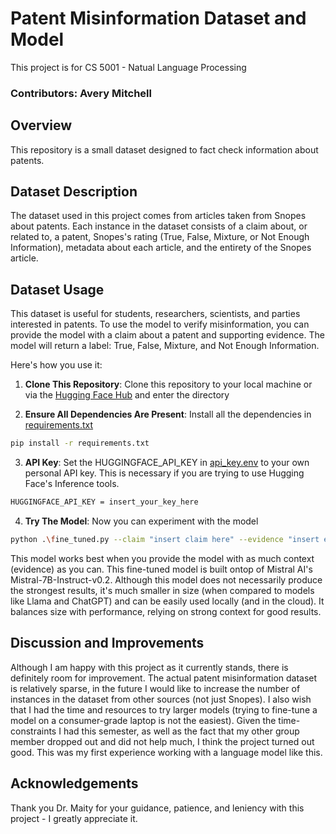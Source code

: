 # Patent Misinformation Dataset and Model

This project is for CS 5001 - Natual Language Processing

### Contributors: Avery Mitchell

## Overview

This repository is a small dataset designed to fact check information about patents.

## Dataset Description

The dataset used in this project comes from articles taken from Snopes about patents. Each instance in the dataset consists of a claim about, or related to, a patent, Snopes's rating (True, False, Mixture, or Not Enough Information), metadata about each article, and the entirety of the Snopes article. 

## Dataset Usage

This dataset is useful for students, researchers, scientists, and parties interested in patents. To use the model to verify misinformation, you can provide the model with a claim about a patent and supporting evidence. The model will return a label: True, False, Mixture, and Not Enough Information.

Here's how you use it:

1. **Clone This Repository**: Clone this repository to your local machine or via the [Hugging Face Hub](https://huggingface.co/Avery90/Patent-Misinformation) and enter the directory

2. **Ensure All Dependencies Are Present**: Install all the dependencies in [requirements.txt](https://github.com/Avery-Mitchell/PatentBenchmarkDataset/blob/main/requirements.txt)

```sh
pip install -r requirements.txt
```

3. **API Key**: Set the HUGGINGFACE_API_KEY in [api_key.env](https://github.com/Avery-Mitchell/PatentBenchmarkDataset/blob/main/api_key.env) to your own personal API key. This is necessary if you are trying to use Hugging Face's Inference tools.

```sh
HUGGINGFACE_API_KEY = insert_your_key_here
```

4. **Try The Model**: Now you can experiment with the model

```sh
python .\fine_tuned.py --claim "insert claim here" --evidence "insert evidence for claim here"
```

This model works best when you provide the model with as much context (evidence) as you can. This fine-tuned model is built ontop of Mistral AI's Mistral-7B-Instruct-v0.2. Although this model does not necessarily produce the strongest results, it's much smaller in size (when compared to models like Llama and ChatGPT) and can be easily used locally (and in the cloud). It balances size with performance, relying on strong context for good results. 

## Discussion and Improvements

Although I am happy with this project as it currently stands, there is definitely room for improvement. The actual patent misinformation dataset is relatively sparse, in the future I would like to increase the number of instances in the dataset from other sources (not just Snopes). I also wish that I had the time and resources to try larger models (trying to fine-tune a model on a consumer-grade laptop is not the easiest). Given the time-constraints I had this semester, as well as the fact that my other group member dropped out and did not help much, I think the project turned out good. This was my first experience working with a language model like this.

## Acknowledgements 

Thank you Dr. Maity for your guidance, patience, and leniency with this project - I greatly appreciate it. 


